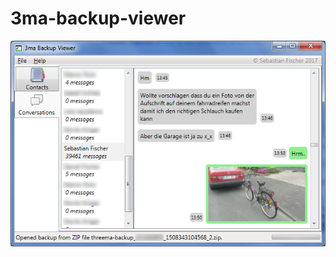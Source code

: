 # 3ma-backup-viewer
![Example Screenshot](https://github.com/spkl/3ma-backup-viewer/raw/master/doc/Example.png)
